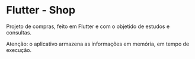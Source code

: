 # Flutter - Shop

Projeto de compras, feito em Flutter e com o objetido de estudos e consultas.

Atenção: o aplicativo armazena as informações em memória, em tempo de execução.
